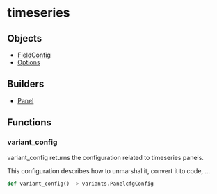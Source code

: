 # <span class="badge package-variant-panelcfg"></span> timeseries

## Objects

 * <span class="badge object-type-ref"></span> [FieldConfig](./object-FieldConfig.md)
 * <span class="badge object-type-class"></span> [Options](./object-Options.md)
## Builders

 * <span class="badge builder"></span> [Panel](./builder-Panel.md)
## Functions

### <span class="badge function"></span> variant_config

variant_config returns the configuration related to timeseries panels.

This configuration describes how to unmarshal it, convert it to code, …

```python
def variant_config() -> variants.PanelcfgConfig
```

